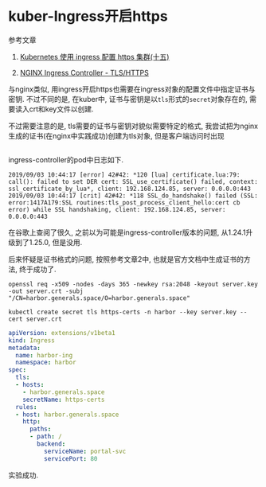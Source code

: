# kuber-Ingress开启https

参考文章

1. [Kubernetes 使用 ingress 配置 https 集群(十五)](https://www.cnblogs.com/wzlinux/p/10159366.html)

2. [NGINX Ingress Controller - TLS/HTTPS](https://kubernetes.github.io/ingress-nginx/user-guide/tls/)

与nginx类似, 用ingress开启https也需要在ingress对象的配置文件中指定证书与密钥. 不过不同的是, 在kuber中, 证书与密钥是以`tls`形式的`secret`对象存在的, 需要读入crt和key文件以创建.

不过需要注意的是, tls需要的证书与密钥对貌似需要特定的格式, 我尝试把为nginx生成的证书(在nginx中实践成功)创建为tls对象, 但是客户端访问时出现

```

```

ingress-controller的pod中日志如下.

```
2019/09/03 10:44:17 [error] 42#42: *120 [lua] certificate.lua:79: call(): failed to set DER cert: SSL_use_certificate() failed, context: ssl_certificate_by_lua*, client: 192.168.124.85, server: 0.0.0.0:443
2019/09/03 10:44:17 [crit] 42#42: *118 SSL_do_handshake() failed (SSL: error:1417A179:SSL routines:tls_post_process_client_hello:cert cb error) while SSL handshaking, client: 192.168.124.85, server: 0.0.0.0:443
```

在谷歌上查阅了很久, 之前以为可能是ingress-controller版本的问题, 从1.24.1升级到了1.25.0, 但是没用.

后来怀疑是证书格式的问题, 按照参考文章2中, 也就是官方文档中生成证书的方法, 终于成功了.

```log
openssl req -x509 -nodes -days 365 -newkey rsa:2048 -keyout server.key -out server.crt -subj "/CN=harbor.generals.space/O=harbor.generals.space"

kubectl create secret tls https-certs -n harbor --key server.key --cert server.crt
```

```yaml
apiVersion: extensions/v1beta1
kind: Ingress
metadata:
  name: harbor-ing
  namespace: harbor
spec:
  tls:
  - hosts:
    - harbor.generals.space
    secretName: https-certs
  rules:
  - host: harbor.generals.space
    http:
      paths:
      - path: /
        backend:
          serviceName: portal-svc
          servicePort: 80
```

实验成功.
